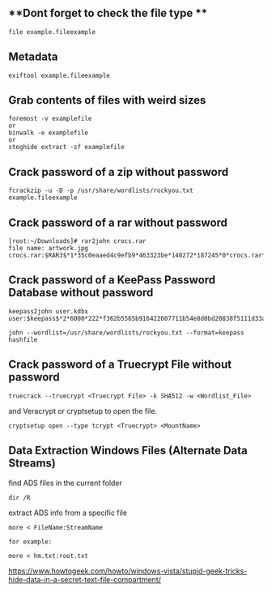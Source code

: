 ## **Dont forget to check the file type **

```
file example.fileexample
```

## Metadata

```
exiftool example.fileexample
```

## Grab contents of files with weird sizes

```
foremost -v examplefile
or
binwalk -e examplefile
or
steghide extract -sf examplefile
```

## Crack password of a zip without password

```
fcrackzip -u -D -p /usr/share/wordlists/rockyou.txt example.fileexample
```

## Crack password of a rar without password

```
[root:~/Downloads]# rar2john crocs.rar
file name: artwork.jpg
crocs.rar:$RAR3$*1*35c0eaaed4c9efb9*463323be*140272*187245*0*crocs.rar*76*35:1::artwork.jpg
```

## Crack password of a KeePass Password Database without password

```
keepass2john user.kdbx
user:$keepass$*2*6000*222*f362b5565b916422607711b54e8d0bd20838f5111d33a5eed137f9d66a375efb*3f51c5ac43ad11e0096d59bb82a59dd09cfd8d2791cadbdb85ed3020d14c8fea*3f759d7011f43b30679a5ac650991caa*b45da6b5b0115c5a7fb688f8179a19a749338510dfe90aa5c2cb7ed37f992192*535a85ef5c9da14611ab1c1edc4f00a045840152975a4d277b3b5c4edc1cd7da

john --wordlist=/usr/share/wordlists/rockyou.txt --format=keepass hashfile
```

## Crack password of a Truecrypt File without password

```
truecrack --truecrypt <Truecrypt File> -k SHA512 -w <Wordlist_File>
```

and Veracrypt or cryptsetup to open the file.

```
cryptsetup open --type tcrypt <Truecrypt> <MountName>
```

## Data Extraction Windows Files \(Alternate Data Streams\)

find ADS files in the current folder

```
dir /R
```

extract ADS info from a specific file

```
more < FileName:StreamName

for example:

more < hm.txt:root.txt
```

https://www.howtogeek.com/howto/windows-vista/stupid-geek-tricks-hide-data-in-a-secret-text-file-compartment/

